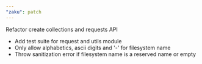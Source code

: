 ```yaml
---
"zaku": patch
---
```


Refactor create collections and requests API

- Add test suite for request and utils module
- Only allow alphabetics, ascii digits and '-' for filesystem name
- Throw sanitization error if filesystem name is a reserved name or empty
